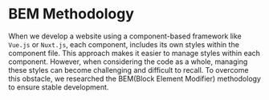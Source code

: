 # BEM Methodology

When we develop a website using a component-based framework like `Vue.js` or
`Nuxt.js`, each component, includes its own styles within the component file.
This approach makes it easier to manage styles within each component. However,
when considering the code as a whole, managing these styles can become
challenging and difficult to recall. To overcome this obstacle, we researched
the BEM(Block Element Modifier) methodology to ensure stable development.
